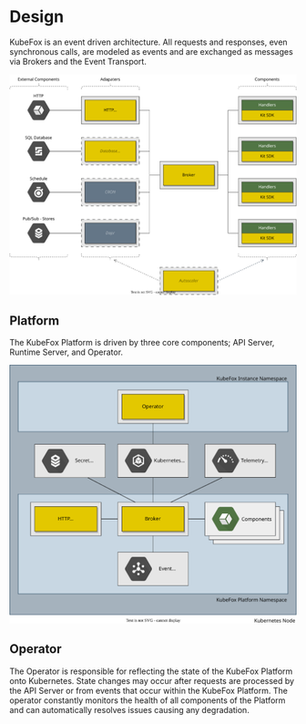 # Design

KubeFox is an event driven architecture. All requests and responses, even
synchronous calls, are modeled as events and are exchanged as messages via
Brokers and the Event Transport.

![diagram](diagrams/overview.svg)

## Platform

The KubeFox Platform is driven by three core components; API Server, Runtime
Server, and Operator.

![diagram](diagrams/platform.svg)

## Operator

The Operator is responsible for reflecting the state of the KubeFox Platform
onto Kubernetes. State changes may occur after requests are processed by the API
Server or from events that occur within the KubeFox Platform. The operator
constantly monitors the health of all components of the Platform and can
automatically resolves issues causing any degradation.
